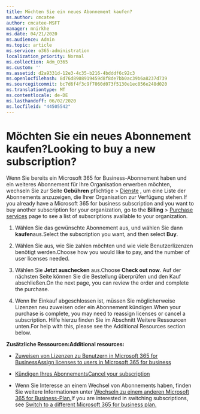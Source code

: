 ```yaml
---
title: Möchten Sie ein neues Abonnement kaufen?
ms.author: cmcatee
author: cmcatee-MSFT
manager: mnirkhe
ms.date: 04/21/2020
ms.audience: Admin
ms.topic: article
ms.service: o365-administration
localization_priority: Normal
ms.collection: Adm_O365
ms.custom: ''
ms.assetid: d2a9331d-12e3-4c35-b216-4bdddf6c92c3
ms.openlocfilehash: 8d76d8908919459d8f8de7bb0ac39b6a8237d739
ms.sourcegitcommit: bc7d6f4f3c9f7060d073f5130e1ec856e248d020
ms.translationtype: MT
ms.contentlocale: de-DE
ms.lasthandoff: 06/02/2020
ms.locfileid: "44505542"
---
```

# <a name="looking-to-buy-a-new-subscription"></a><span data-ttu-id="4ea4c-102">Möchten Sie ein neues Abonnement kaufen?</span><span class="sxs-lookup"><span data-stu-id="4ea4c-102">Looking to buy a new subscription?</span></span>

<span data-ttu-id="4ea4c-103">Wenn Sie bereits ein Microsoft 365 for Business-Abonnement haben und ein weiteres Abonnement für Ihre Organisation erwerben möchten, wechseln Sie zur Seite **Gebühren** pflichtige \> [Dienste](https://go.microsoft.com/fwlink/p/?linkid=868433) , um eine Liste der Abonnements anzuzeigen, die Ihrer Organisation zur Verfügung stehen.</span><span class="sxs-lookup"><span data-stu-id="4ea4c-103">If you already have a Microsoft 365 for business subscription and you want to buy another subscription for your organization, go to the **Billing** \> [Purchase services](https://go.microsoft.com/fwlink/p/?linkid=868433) page to see a list of subscriptions available to your organization.</span></span>
 
1. <span data-ttu-id="4ea4c-104">Wählen Sie das gewünschte Abonnement aus, und wählen Sie dann **kaufen**aus.</span><span class="sxs-lookup"><span data-stu-id="4ea4c-104">Select the subscription you want, and then select **Buy**.</span></span>

2. <span data-ttu-id="4ea4c-105">Wählen Sie aus, wie Sie zahlen möchten und wie viele Benutzerlizenzen benötigt werden.</span><span class="sxs-lookup"><span data-stu-id="4ea4c-105">Choose how you would like to pay, and the number of user licenses needed.</span></span>

3. <span data-ttu-id="4ea4c-106">Wählen Sie **Jetzt auschecken** aus.</span><span class="sxs-lookup"><span data-stu-id="4ea4c-106">Choose **Check out now**.</span></span> <span data-ttu-id="4ea4c-107">Auf der nächsten Seite können Sie die Bestellung überprüfen und den Kauf abschließen.</span><span class="sxs-lookup"><span data-stu-id="4ea4c-107">On the next page, you can review the order and complete the purchase.</span></span>

4. <span data-ttu-id="4ea4c-108">Wenn Ihr Einkauf abgeschlossen ist, müssen Sie möglicherweise Lizenzen neu zuweisen oder ein Abonnement kündigen.</span><span class="sxs-lookup"><span data-stu-id="4ea4c-108">When your purchase is complete, you may need to reassign licenses or cancel a subscription.</span></span> <span data-ttu-id="4ea4c-109">Hilfe hierzu finden Sie im Abschnitt Weitere Ressourcen unten.</span><span class="sxs-lookup"><span data-stu-id="4ea4c-109">For help with this, please see the Additional Resources section below.</span></span>

 <span data-ttu-id="4ea4c-110">**Zusätzliche Ressourcen:**</span><span class="sxs-lookup"><span data-stu-id="4ea4c-110">**Additional resources:**</span></span>
  
- [<span data-ttu-id="4ea4c-111">Zuweisen von Lizenzen zu Benutzern in Microsoft 365 for Business</span><span class="sxs-lookup"><span data-stu-id="4ea4c-111">Assign licenses to users in Microsoft 365 for business</span></span>](https://docs.microsoft.com/microsoft-365/admin/add-users/add-users)
    
- [<span data-ttu-id="4ea4c-112">Kündigen Ihres Abonnements</span><span class="sxs-lookup"><span data-stu-id="4ea4c-112">Cancel your subscription</span></span>](https://docs.microsoft.com/microsoft-365/commerce/subscriptions/cancel-your-subscription)
    
- <span data-ttu-id="4ea4c-113">Wenn Sie Interesse an einem Wechsel von Abonnements haben, finden Sie weitere Informationen unter [Wechseln zu einem anderen Microsoft 365 for Business-Plan.](https://docs.microsoft.com/microsoft-365/commerce/subscriptions/switch-to-a-different-plan)</span><span class="sxs-lookup"><span data-stu-id="4ea4c-113">If you are interested in switching subscriptions, see [Switch to a different Microsoft 365 for business plan.](https://docs.microsoft.com/microsoft-365/commerce/subscriptions/switch-to-a-different-plan)</span></span>
